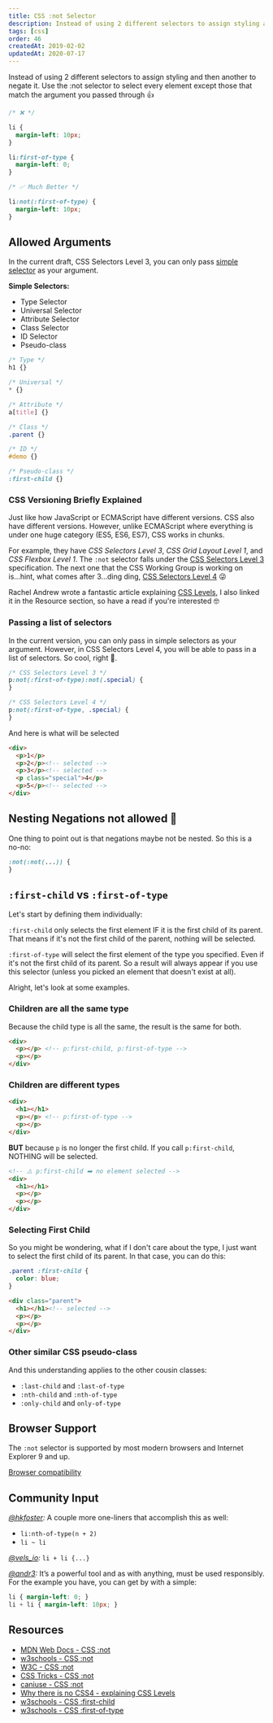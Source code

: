```yaml
---
title: CSS :not Selector
description: Instead of using 2 different selectors to assign styling and then another to negate it. Use the :not selector for more precise selection.
tags: [css]
order: 46
createdAt: 2019-02-02
updatedAt: 2020-07-17
---
```


Instead of using 2 different selectors to assign styling and then another to negate it. Use the :not selector to select every element except those that match the argument you passed through 👍

```css
/* ❌ */

li {
  margin-left: 10px;
}

li:first-of-type {
  margin-left: 0;
}

/* ✅ Much Better */

li:not(:first-of-type) {
  margin-left: 10px;
}
```

<markdown-toc></markdown-toc>

## Allowed Arguments

In the current draft, CSS Selectors Level 3, you can only pass [simple selector](https://www.w3.org/TR/selectors-3/#simple-selectors-dfn) as your argument.

**Simple Selectors:**

- Type Selector
- Universal Selector
- Attribute Selector
- Class Selector
- ID Selector
- Pseudo-class

<!-- prettier-ignore -->
```css
/* Type */
h1 {}

/* Universal */
* {}

/* Attribute */
a[title] {}

/* Class */
.parent {}

/* ID */
#demo {}

/* Pseudo-class */
:first-child {}
```

### CSS Versioning Briefly Explained

Just like how JavaScript or ECMAScript have different versions. CSS also have different versions. However, unlike ECMAScript where everything is under one huge category (ES5, ES6, ES7), CSS works in chunks.

For example, they have _CSS Selectors Level 3_, _CSS Grid Layout Level 1_, and _CSS Flexbox Level 1_. The `:not` selector falls under the [CSS Selectors Level 3](https://www.w3.org/TR/selectors-3/) specification. The next one that the CSS Working Group is working on is...hint, what comes after 3...ding ding, [CSS Selectors Level 4](https://drafts.csswg.org/selectors-4/) 😜

Rachel Andrew wrote a fantastic article explaining [CSS Levels](https://rachelandrew.co.uk/archives/2016/09/13/why-there-is-no-css4-explaining-css-levels/), I also linked it in the Resource section, so have a read if you're interested 🤓

### Passing a list of selectors

In the current version, you can only pass in simple selectors as your argument. However, in CSS Selectors Level 4, you will be able to pass in a list of selectors. So cool, right 👏.

```css
/* CSS Selectors Level 3 */
p:not(:first-of-type):not(.special) {
}

/* CSS Selectors Level 4 */
p:not(:first-of-type, .special) {
}
```

And here is what will be selected

<!-- prettier-ignore -->
```html
<div>
  <p>1</p>
  <p>2</p><!-- selected -->
  <p>3</p><!-- selected -->
  <p class="special">4</p>
  <p>5</p><!-- selected -->
</div>
```

## Nesting Negations not allowed 🙈

One thing to point out is that negations maybe not be nested. So this is a no-no:

```css
:not(:not(...)) {
}
```

## `:first-child` vs `:first-of-type`

Let's start by defining them individually:

`:first-child` only selects the first element IF it is the first child of its parent. That means if it's not the first child of the parent, nothing will be selected.

`:first-of-type` will select the first element of the type you specified. Even if it's not the first child of its parent. So a result will always appear if you use this selector (unless you picked an element that doesn't exist at all).

Alright, let's look at some examples.

### Children are all the same type

Because the child type is all the same, the result is the same for both.

<!-- prettier-ignore -->
```html
<div>
  <p></p> <!-- p:first-child, p:first-of-type -->
  <p></p>
</div>
```

### Children are different types

<!-- prettier-ignore -->
```html
<div>
  <h1></h1>
  <p></p> <!-- p:first-of-type -->
  <p></p>
</div>
```

**BUT** because `p` is no longer the first child. If you call `p:first-child`, NOTHING will be selected.

<!-- prettier-ignore -->
```html
<!-- ⚠️ p:first-child ➡️ no element selected -->
<div>
  <h1></h1>
  <p></p>
  <p></p>
</div>
```

### Selecting First Child

So you might be wondering, what if I don't care about the type, I just want to select the first child of its parent. In that case, you can do this:

```css
.parent :first-child {
  color: blue;
}
```

<!-- prettier-ignore -->
```html
<div class="parent">
  <h1></h1><!-- selected -->
  <p></p>
  <p></p>
</div>
```

### Other similar CSS pseudo-class

And this understanding applies to the other cousin classes:

- `:last-child` and `:last-of-type`
- `:nth-child` and `:nth-of-type`
- `:only-child` and `only-of-type`

## Browser Support

The `:not` selector is supported by most modern browsers and Internet Explorer 9 and up.

[Browser compatibility](https://developer.mozilla.org/en-US/docs/Web/CSS/:not#Browser_compatibility)

## Community Input

_[@hkfoster](https://twitter.com/hkfoster/status/1202622637865947136):_ A couple more one-liners that accomplish this as well:

- `li:nth-of-type(n + 2)`
- `li ~ li`

_[@vels_io](https://twitter.com/vels_io/status/1202634874823180288):_ `li + li {...}`

_[@andr3](https://www.instagram.com/p/B5sl7ASgG5H/):_ It’s a powerful tool and as with anything, must be used responsibly. For the example you have, you can get by with a simple:

<!-- prettier-ignore -->
```css
li { margin-left: 0; }
li + li { margin-left: 10px; }
```

## Resources

- [MDN Web Docs - CSS :not](https://developer.mozilla.org/en-US/docs/Web/CSS/:not)
- [w3schools - CSS :not](https://www.w3schools.com/cssref/sel_not.asp)
- [W3C - CSS :not](https://www.w3.org/TR/selectors/#negation)
- [CSS Tricks - CSS :not](https://css-tricks.com/almanac/selectors/n/not/)
- [caniuse - CSS :not](https://caniuse.com/#feat=css-not-sel-list)
- [Why there is no CSS4 - explaining CSS Levels](https://rachelandrew.co.uk/archives/2016/09/13/why-there-is-no-css4-explaining-css-levels/)
- [w3schools - CSS :first-child](https://www.w3schools.com/cssref/sel_firstchild.asp)
- [w3schools - CSS :first-of-type](https://www.w3schools.com/cssref/sel_first-of-type.asp)

